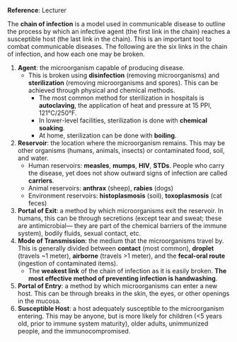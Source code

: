 **Reference**: Lecturer

The **chain of infection** is a model used in communicable disease to outline the process by which an infective agent (the first link in the chain) reaches a susceptible host (the last link in the chain). This is an important tool to combat communicable diseases. The following are the six links in the chain of infection, and how each one may be broken.
1. **Agent**: the microorganism capable of producing disease.
	-  This is broken using **disinfection** (removing microorganisms) and **sterilization** (removing microorganisms and spores). This can be achieved through physical and chemical methods.
		- The most common method for sterilization in hospitals is **autoclaving**, the application of heat and pressure at 15 PPI, 121°C/250°F.
		- In lower-level facilities, sterilization is done with **chemical soaking**.
		- At home, sterilization can be done with **boiling**.
2. **Reservoir**: the location where the microorganism remains. This may be other organisms (humans, animals, insects) or contaminated food, soil, and water.
	- Human reservoirs: **measles**, **mumps**, **HIV**, **STDs**. People who carry the disease, yet does not show outward signs of infection are called **carriers**.
	- Animal reservoirs: **anthrax** (sheep), **rabies** (dogs)
	- Environment reservoirs: **histoplasmosis** (soil), **toxoplasmosis** (cat feces)
3. **Portal of Exit**: a method by which microorganisms exit the reservoir. In humans, this can be through secretions (except tear and sweat; these are antimicrobial— they are part of the chemical barriers of the immune system), bodily fluids, sexual contact, etc.
4. **Mode of Transmission**: the medium that the microorganisms travel by. This is generally divided between **contact** (most common), **droplet** (travels ~1 meter), **airborne** (travels >1 meter), and the **fecal-oral route** (ingestion of contaminated items).
	- The **weakest link** of the chain of infection as it is easily broken. **The most effective method of preventing infection is handwashing**.
5. **Portal of Entry**: a method by which microorganisms can enter a new host. This can be through breaks in the skin, the eyes, or other openings in the mucosa.
6. **Susceptible Host**: a host adequately susceptible to the microorganism entering. This may be anyone, but is more likely for children (<5 years old, prior to immune system maturity), older adults, unimmunized people, and the immunocompromised.